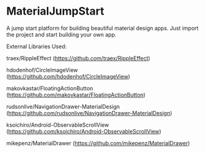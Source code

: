 # MaterialJumpStart

A jump start platform for building beautiful material design apps.
Just import the project and start building your own app.

External Libraries Used:

traex/RippleEffect (https://github.com/traex/RippleEffect)

hdodenhof/CircleImageView (https://github.com/hdodenhof/CircleImageView)

makovkastar/FloatingActionButton (https://github.com/makovkastar/FloatingActionButton)

rudsonlive/NavigationDrawer-MaterialDesign (https://github.com/rudsonlive/NavigationDrawer-MaterialDesign)

ksoichiro/Android-ObservableScrollView (https://github.com/ksoichiro/Android-ObservableScrollView)

mikepenz/MaterialDrawer (https://github.com/mikepenz/MaterialDrawer)



